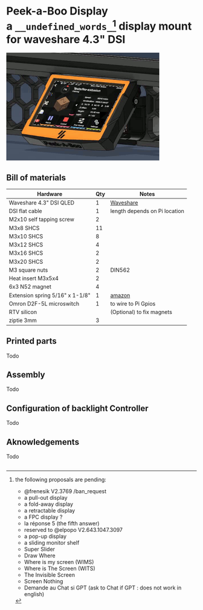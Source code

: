 # Peek-a-Boo Display <br> a ``__undefined_words_``[^1] display mount for waveshare 4.3" DSI

![peek-a-boo](./images/peek-a-boo.gif)  

## Bill of materials
| Hardware                        | Qty | Notes |
| ------------------------------- | --- | ----- |
| Waveshare 4.3" DSI QLED         | 1   | [Waveshare](https://www.waveshare.com/product/displays/lcd-oled/lcd-oled-2/4.3inch-dsi-qled.htm)
| DSI flat cable                  | 1   | length depends on Pi location
| M2x10 self tapping screw        | 2   |
| M3x8 SHCS                       | 11  |
| M3x10 SHCS                      | 8   |
| M3x12 SHCS                      | 4   |
| M3x16 SHCS                      | 2   |
| M3x20 SHCS                      | 2   |
| M3 square nuts                  | 2   | DIN562
| Heat insert M3x5x4              | 2   |
| 6x3 N52 magnet                  | 4   |
| Extension spring 5/16" x 1-1/8" | 1   | [amazon](https://www.amazon.fr/dp/B000K7M36W)                                                    
| Omron D2F-5L microswitch        | 1   | to wire to Pi Gpios
| RTV silicon                     |     | (Optional) to fix magnets
| ziptie 3mm                      | 3   | 

## Printed parts
 Todo

## Assembly
 Todo

## Configuration of backlight Controller
 Todo

## Aknowledgements
 Todo

## 

[^1]: the following proposals are pending:
    - @frenesik V2.3769 /ban_request
    - a pull-out display
    - a fold-away display
    - a retractable display
    - a FPC display ?
    - la réponse 5 (the fifth answer)
    - reserved to @elpopo V2.643.1047.3097 
    - a pop-up display
    - a sliding monitor shelf
    - Super Slider
    - Draw Where 
    - Where is my screen (WIMS)
    - Where is The Screen (WITS)
    - The Invisible Screen
    - Screen Nothing
    - Demande au Chat si GPT (ask to Chat if GPT : does not work in english)